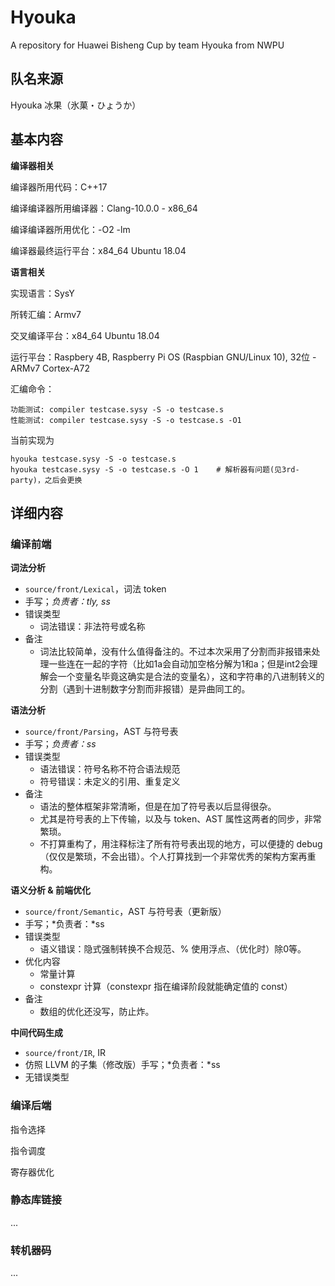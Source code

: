 # Hyouka
A repository for Huawei Bisheng Cup by team Hyouka from NWPU

## 队名来源
Hyouka 冰果（氷菓・ひょうか）

## 基本内容

**编译器相关**

编译器所用代码：C++17

编译编译器所用编译器：Clang-10.0.0 - x86_64

编译编译器所用优化：-O2 -lm

编译器最终运行平台：x84_64 Ubuntu 18.04

**语言相关**

实现语言：SysY

所转汇编：Armv7

交叉编译平台：x84_64 Ubuntu 18.04

运行平台：Raspbery 4B, Raspberry Pi OS (Raspbian GNU/Linux 10), 32位 - ARMv7 Cortex-A72

汇编命令：

```shell
功能测试: compiler testcase.sysy -S -o testcase.s
性能测试: compiler testcase.sysy -S -o testcase.s -O1
```

当前实现为
```shell
hyouka testcase.sysy -S -o testcase.s
hyouka testcase.sysy -S -o testcase.s -O 1    # 解析器有问题(见3rd-party)，之后会更换
```



## 详细内容

### 编译前端

**词法分析**

- `source/front/Lexical`，词法 token
- 手写；*负责者：tly, ss*
- 错误类型
  - 词法错误：非法符号或名称
- 备注
  - 词法比较简单，没有什么值得备注的。不过本次采用了分割而非报错来处理一些连在一起的字符（比如1a会自动加空格分解为1和a；但是int2会理解会一个变量名毕竟这确实是合法的变量名），这和字符串的八进制转义的分割（遇到十进制数字分割而非报错）是异曲同工的。

**语法分析**

- `source/front/Parsing`，AST 与符号表
- 手写；*负责者：ss*
- 错误类型
  - 语法错误：符号名称不符合语法规范
  - 符号错误：未定义的引用、重复定义
- 备注
  - 语法的整体框架非常清晰，但是在加了符号表以后显得很杂。
  - 尤其是符号表的上下传输，以及与 token、AST 属性这两者的同步，非常繁琐。
  - 不打算重构了，用注释标注了所有符号表出现的地方，可以便捷的 debug（仅仅是繁琐，不会出错）。个人打算找到一个非常优秀的架构方案再重构。

**语义分析 & 前端优化**

- `source/front/Semantic`，AST 与符号表（更新版）
- 手写；*负责者：*ss
- 错误类型
  - 语义错误：隐式强制转换不合规范、% 使用浮点、（优化时）除0等。
- 优化内容
  - 常量计算
  - constexpr 计算（constexpr 指在编译阶段就能确定值的 const）
- 备注
  - 数组的优化还没写，防止炸。

**中间代码生成**

- `source/front/IR`, IR
- 仿照 LLVM 的子集（修改版）手写；*负责者：*ss
- 无错误类型

### 编译后端

指令选择

指令调度

寄存器优化

### 静态库链接

...

### 转机器码

...
